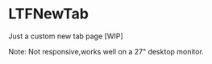 # LTFNewTab
Just a custom new tab page [WIP]

Note: Not responsive,works well on a 27" desktop monitor.
